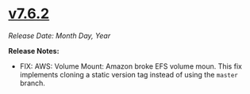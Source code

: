 # [v7.6.2](https://github.com/aerospike/aerolab/releases/tag/7.6.2)

_Release Date: Month Day, Year_

**Release Notes:**
* FIX: AWS: Volume Mount: Amazon broke EFS volume moun. This fix implements cloning a static version tag instead of using the `master` branch.
